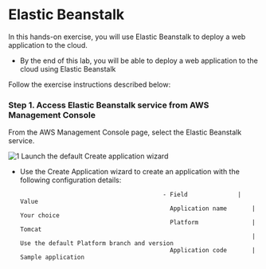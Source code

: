 # Elastic Beanstalk

In this hands-on exercise, you will use Elastic Beanstalk to deploy a web application to the cloud.

* By the end of this lab, you will be able to deploy a web application to the cloud using Elastic Beanstalk

Follow the exercise instructions described below:

### Step 1. Access Elastic Beanstalk service from AWS Management Console

From the AWS Management Console page, select the Elastic Beanstalk service.
            
 ![1](https://user-images.githubusercontent.com/94189602/221556080-22ced200-9ba5-4d7d-9769-0dc1925cab5f.PNG)
                        Launch the default Create application wizard

* Use the Create Application wizard to create an application with the following configuration details:

                                              - Field	           |             Value
                                                Application name       |            Your choice
                                                Platform	           |            Tomcat
                                                                       |             Use the default Platform branch and version
                                                Application code       |             Sample application
